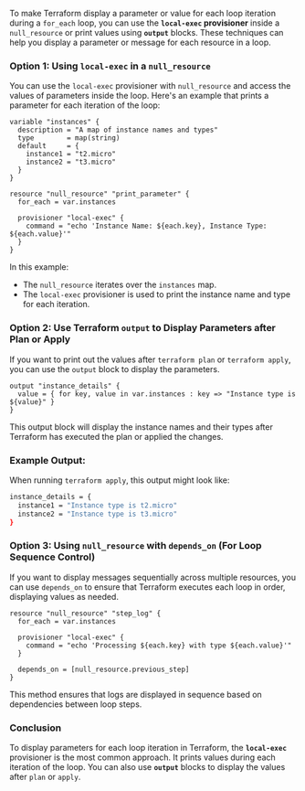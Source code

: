 <script src="https://gist.github.com/xero/7af221436757237cbb76990377f330ef.js"></script>

To make Terraform display a parameter or value for each loop iteration during a `for_each` loop, you can use the **`local-exec` provisioner** inside a `null_resource` or print values using **`output`** blocks. These techniques can help you display a parameter or message for each resource in a loop.

### Option 1: Using `local-exec` in a `null_resource`

You can use the `local-exec` provisioner with `null_resource` and access the values of parameters inside the loop. Here's an example that prints a parameter for each iteration of the loop:

```hcl
variable "instances" {
  description = "A map of instance names and types"
  type        = map(string)
  default     = {
    instance1 = "t2.micro"
    instance2 = "t3.micro"
  }
}

resource "null_resource" "print_parameter" {
  for_each = var.instances

  provisioner "local-exec" {
    command = "echo 'Instance Name: ${each.key}, Instance Type: ${each.value}'"
  }
}
```

In this example:

*   The `null_resource` iterates over the `instances` map.
*   The `local-exec` provisioner is used to print the instance name and type for each iteration.

### Option 2: Use Terraform `output` to Display Parameters after Plan or Apply

If you want to print out the values after `terraform plan` or `terraform apply`, you can use the `output` block to display the parameters.

```hcl
output "instance_details" {
  value = { for key, value in var.instances : key => "Instance type is ${value}" }
}
```

This output block will display the instance names and their types after Terraform has executed the plan or applied the changes.

### Example Output:

When running `terraform apply`, this output might look like:

```bash
instance_details = {
  instance1 = "Instance type is t2.micro"
  instance2 = "Instance type is t3.micro"
}
```

### Option 3: Using `null_resource` with `depends_on` (For Loop Sequence Control)

If you want to display messages sequentially across multiple resources, you can use `depends_on` to ensure that Terraform executes each loop in order, displaying values as needed.

```hcl
resource "null_resource" "step_log" {
  for_each = var.instances

  provisioner "local-exec" {
    command = "echo 'Processing ${each.key} with type ${each.value}'"
  }

  depends_on = [null_resource.previous_step]
}
```

This method ensures that logs are displayed in sequence based on dependencies between loop steps.

### Conclusion

To display parameters for each loop iteration in Terraform, the **`local-exec`** provisioner is the most common approach. It prints values during each iteration of the loop. You can also use **`output`** blocks to display the values after `plan` or `apply`.
